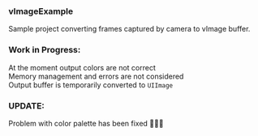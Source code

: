 ### vImageExample
Sample project converting frames captured by camera to vImage buffer.

### Work in Progress:
At the moment output colors are not correct <br />
Memory management and errors are not considered <br />
Output buffer is temporarily converted to `UIImage`

### UPDATE:
Problem with color palette has been fixed 🎉🤘🏼